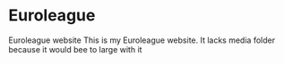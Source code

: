 # Euroleague
Euroleague website
This is my Euroleague website. It lacks media folder because it would bee to large with it
